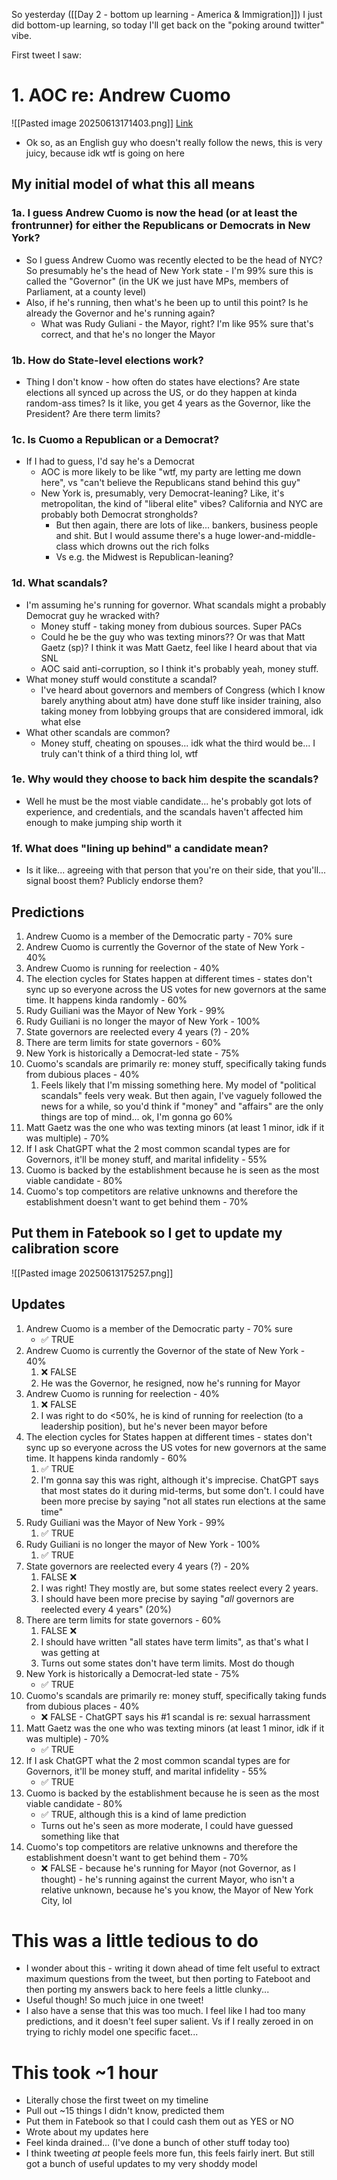 So yesterday ([[Day 2 - bottom up learning - America & Immigration]]) I just did bottom-up learning, so today I'll get back on the "poking around twitter" vibe. 

First tweet I saw:

# 1. AOC re: Andrew Cuomo
![[Pasted image 20250613171403.png]]
[Link](https://x.com/AOC/status/1933319082746786074)

- Ok so, as an English guy who doesn't really follow the news, this is very juicy, because idk wtf is going on here
## My initial model of what this all means
### 1a. I guess Andrew Cuomo is now the head (or at least the frontrunner) for either the Republicans or Democrats in New York?
- So I guess Andrew Cuomo was recently elected to be the head of NYC? So presumably he's the head of New York state - I'm 99% sure this is called the "Governor" (in the UK we just have MPs, members of Parliament, at a county level)
- Also, if he's running, then what's he been up to until this point? Is he already the Governor and he's running again? 
	- What was Rudy Guliani - the Mayor, right? I'm like 95% sure that's correct, and that he's no longer the Mayor
### 1b. How do State-level elections work?
- Thing I don't know - how often do states have elections? Are state elections all synced up across the US, or do they happen at kinda random-ass times? Is it like, you get 4 years as the Governor, like the President? Are there term limits? 
### 1c. Is Cuomo a Republican or a Democrat?
- If I had to guess, I'd say he's a Democrat
	- AOC is more likely to be like "wtf, my party are letting me down here", vs "can't believe the Republicans stand behind this guy"
	- New York is, presumably, very Democrat-leaning? Like, it's metropolitan, the kind of "liberal elite" vibes? California and NYC are probably both Democrat strongholds?
		- But then again, there are lots of like... bankers, business people and shit. But I would assume there's a huge lower-and-middle-class which drowns out the rich folks
		- Vs e.g. the Midwest is Republican-leaning?
### 1d. What scandals?
- I'm assuming he's running for governor. What scandals might a probably Democrat guy he wracked with? 
	- Money stuff - taking money from dubious sources. Super PACs
	- Could he be the guy who was texting minors?? Or was that Matt Gaetz (sp)? I think it was Matt Gaetz, feel like I heard about that via SNL
	- AOC said anti-corruption, so I think it's probably yeah, money stuff. 
- What money stuff would constitute a scandal? 
	- I've heard about governors and members of Congress (which I know barely anything about atm) have done stuff like insider training, also taking money from lobbying groups that are considered immoral, idk what else
- What other scandals are common?
	- Money stuff, cheating on spouses... idk what the third would be... I truly can't think of a third thing lol, wtf
### 1e. Why would they choose to back him despite the scandals?
- Well he must be the most viable candidate... he's probably got lots of experience, and credentials, and the scandals haven't affected him enough to make jumping ship worth it
### 1f. What does "lining up behind" a candidate mean?
- Is it like... agreeing with that person that you're on their side, that you'll... signal boost them? Publicly endorse them? 
## Predictions
1. Andrew Cuomo is a member of the Democratic party - 70% sure
2. Andrew Cuomo is currently the Governor of the state of New York - 40%
3. Andrew Cuomo is running for reelection - 40%
4. The election cycles for States happen at different times - states don't sync up so everyone across the US votes for new governors at the same time. It happens kinda randomly - 60%
5. Rudy Guiliani was the Mayor of New York - 99%
6. Rudy Guiliani is no longer the mayor of New York - 100%
7. State governors are reelected every 4 years (?) - 20%
8. There are term limits for state governors - 60%
9. New York is historically a Democrat-led state - 75%
10. Cuomo's scandals are primarily re: money stuff, specifically taking funds from dubious places - 40%
	1. Feels likely that I'm missing something here. My model of "political scandals" feels very weak. But then again, I've vaguely followed the news for a while, so you'd think if "money" and "affairs" are the only things are top of mind... ok, I'm gonna go 60%
11. Matt Gaetz was the one who was texting minors (at least 1 minor, idk if it was multiple) - 70%
12. If I ask ChatGPT what the 2 most common scandal types are for Governors, it'll be money stuff, and marital infidelity - 55%
13. Cuomo is backed by the establishment because he is seen as the most viable candidate - 80%
14. Cuomo's top competitors are relative unknowns and therefore the establishment doesn't want to get behind them - 70%
## Put them in Fatebook so I get to update my calibration score
![[Pasted image 20250613175257.png]]

## Updates

1. Andrew Cuomo is a member of the Democratic party - 70% sure
	- ✅ TRUE
2. Andrew Cuomo is currently the Governor of the state of New York - 40%
	1. ❌ FALSE 
	2. He was the Governor, he resigned, now he's running for Mayor 
3. Andrew Cuomo is running for reelection - 40%
	1. ❌ FALSE 
	2. I was right to do <50%, he is kind of running for reelection (to a leadership position), but he's never been mayor before
4. The election cycles for States happen at different times - states don't sync up so everyone across the US votes for new governors at the same time. It happens kinda randomly - 60% 
	1. ✅  TRUE 
	2. I'm gonna say this was right, although it's imprecise. ChatGPT says that most states do it during mid-terms, but some don't. I could have been more precise by saying "not all states run elections at the same time"
5. Rudy Guiliani was the Mayor of New York - 99%
	1. ✅ TRUE
6. Rudy Guiliani is no longer the mayor of New York - 100%
	1. ✅ TRUE
7. State governors are reelected every 4 years (?) - 20% 
	1. FALSE ❌ 
	2. I was right! They mostly are, but some states reelect every 2 years.
	3. I should have been more precise by saying "*all* governors are reelected every 4 years" (20%)
8. There are term limits for state governors - 60% 
	1. FALSE ❌
	2. I should have written "all states have term limits", as that's what I was getting at 
	3. Turns out some states don't have term limits. Most do though
9. New York is historically a Democrat-led state - 75%
	- ✅ TRUE
10. Cuomo's scandals are primarily re: money stuff, specifically taking funds from dubious places - 40%
	- ❌ FALSE - ChatGPT says his #1 scandal is re: sexual harrassment
11. Matt Gaetz was the one who was texting minors (at least 1 minor, idk if it was multiple) - 70%
	- ✅ TRUE
12. If I ask ChatGPT what the 2 most common scandal types are for Governors, it'll be money stuff, and marital infidelity - 55%
	- ✅ TRUE
13. Cuomo is backed by the establishment because he is seen as the most viable candidate - 80%
	- ✅ TRUE, although this is a kind of lame prediction
	- Turns out he's seen as more moderate, I could have guessed something like that
14. Cuomo's top competitors are relative unknowns and therefore the establishment doesn't want to get behind them - 70%
	- ❌ FALSE - because he's running for Mayor (not Governor, as I thought) - he's running against the current Mayor, who isn't a relative unknown, because he's you know, the Mayor of New York City, lol
# This was a little tedious to do
- I wonder about this - writing it down ahead of time felt useful to extract maximum questions from the tweet, but then porting to Fateboot and then porting my answers back to here feels a little clunky...
- Useful though! So much juice in one tweet!
- I also have a sense that this was too much. I feel like I had too many predictions, and it doesn't feel super salient. Vs if I really zeroed in on trying to richly model one specific facet...
# This took ~1 hour
- Literally chose the first tweet on my timeline
- Pull out ~15 things I didn't know, predicted them
- Put them in Fatebook so that I could cash them out as YES or NO
- Wrote about my updates here
- Feel kinda drained... (I've done a bunch of other stuff today too)
- I think tweeting _at_ people feels more fun, this feels fairly inert. But still got a bunch of useful updates to my very shoddy model